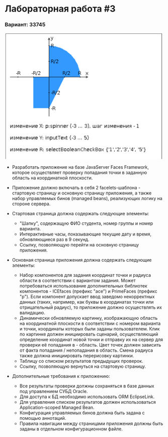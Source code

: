# Лабораторная работа #3
### Вариант: 33745

![task](https://github.com/nibibee/Web-programming/blob/main/Lab3/task.png)

* Разработать приложение на базе JavaServer Faces Framework, которое осуществляет проверку попадания точки в заданную область на координатной плоскости.

* Приложение должно включать в себя 2 facelets-шаблона - стартовую страницу и основную страницу приложения, а также набор управляемых бинов (managed beans), реализующих логику на стороне сервера.

* Стартовая страница должна содержать следующие элементы:

  - "Шапку", содержащую ФИО студента, номер группы и номер варианта.
  - Интерактивные часы, показывающие текущие дату и время, обновляющиеся раз в 9 секунд.
  - Ссылку, позволяющую перейти на основную страницу приложения.

* Основная страница приложения должна содержать следующие элементы:

  - Набор компонентов для задания координат точки и радиуса области в соответствии с вариантом задания. Может потребоваться использование дополнительных библиотек компонентов - ICEfaces (префикс "ace") и PrimeFaces (префикс "p"). Если компонент допускает ввод заведомо некорректных данных (таких, например, как буквы в координатах точки или отрицательный радиус), то приложение должно осуществлять их валидацию.
  - Динамически обновляемую картинку, изображающую область на координатной плоскости в соответствии с номером варианта и точки, координаты которых были заданы пользователем. Клик по картинке должен инициировать сценарий, осуществляющий определение координат новой точки и отправку их на сервер для проверки её попадания в   - область. Цвет точек должен зависить от факта попадания / непопадания в область. Смена радиуса также должна инициировать перерисовку картинки.
  - Таблицу со списком результатов предыдущих проверок.
  - Ссылку, позволяющую вернуться на стартовую страницу.

* Дополнительные требования к приложению:

  - Все результаты проверки должны сохраняться в базе данных под управлением СУБД Oracle.
  - Для доступа к БД необходимо использовать ORM EclipseLink.
  - Для управления списком результатов должен использоваться Application-scoped Managed Bean.
  - Конфигурация управляемых бинов должна быть задана с помощью аннотаций.
  - Правила навигации между страницами приложения должны быть заданы в отдельном конфигурационном файле.
